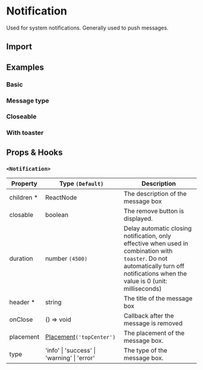 # Notification

Used for system notifications. Generally used to push messages.

## Import

<!--{include:<import-guide>}-->

## Examples

### Basic

<!--{include:`basic.md`}-->

### Message type

<!--{include:`type.md`}-->

### Closeable

<!--{include:`close.md`}-->

### With toaster

<!--{include:`with-toaster.md`}-->

## Props & Hooks

### `<Notification>`

| Property    | Type `(Default)`                                        | Description                                                                                                                                                                        |
| ----------- | ------------------------------------------------------- | ---------------------------------------------------------------------------------------------------------------------------------------------------------------------------------- |
| children \* | ReactNode                                               | The description of the message box                                                                                                                                                 |
| closable    | boolean                                                 | The remove button is displayed.                                                                                                                                                    |
| duration    | number `(4500)`                                         | Delay automatic closing notification, only effective when used in combination with `toaster`. Do not automatically turn off notifications when the value is 0 (unit: milliseconds) |
| header \*   | string                                                  | The title of the message box                                                                                                                                                       |
| onClose     | () => void                                              | Callback after the message is removed                                                                                                                                              |
| placement   | [Placement](#code-ts-placement-code)`('topCenter')`     | The placement of the message box.                                                                                                                                                  |
| type        | 'info' &#124; 'success' &#124; 'warning' &#124; 'error' | The type of the message box.                                                                                                                                                       |

<!--{include:(components/notification/en-US/toaster.md)}-->
<!--{include:(_common/types/placement-toaster.md)}-->
